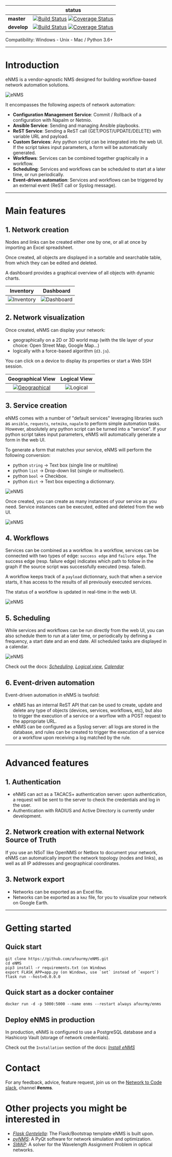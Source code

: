 |             | status |
|-------------|------------|
| **master** | [![Build Status](https://travis-ci.org/afourmy/eNMS.svg?branch=master)](https://travis-ci.org/afourmy/eNMS) [![Coverage Status](https://coveralls.io/repos/github/afourmy/eNMS/badge.svg?branch=master)](https://coveralls.io/github/afourmy/eNMS?branch=master)
| **develop** | [![Build Status](https://travis-ci.org/afourmy/eNMS.svg?branch=develop)](https://travis-ci.org/afourmy/eNMS) [![Coverage Status](https://coveralls.io/repos/github/afourmy/eNMS/badge.svg?branch=develop)](https://coveralls.io/github/afourmy/eNMS?branch=develop)

Compatibility: Windows - Unix - Mac / Python 3.6+
___

# Introduction

eNMS is a vendor-agnostic NMS designed for building workflow-based network automation solutions.

![eNMS](readme/enms.png)

It encompasses the following aspects of network automation:
- **Configuration Management Service**: Commit / Rollback of a configuration with Napalm or Netmio.
- **Ansible Service**: Sending and managing Ansible playbooks.
- **ReST Service**: Sending a ReST call (GET/POST/UPDATE/DELETE) with variable URL and payload.
- **Custom Services**: Any python script can be integrated into the web UI. If the script takes input parameters, a form will be automatically generated.
- **Workflows**: Services can be combined together graphically in a workflow.
- **Scheduling**: Services and workflows can be scheduled to start at a later time, or run periodically.
- **Event-driven automation**: Services and workflows can be triggered by an external event (ReST call or Syslog message).

___

# Main features

## 1. Network creation

Nodes and links can be created either one by one, or all at once by importing an Excel spreadsheet.

Once created, all objects are displayed in a sortable and searchable table, from which they can be edited and deleted.

A dashboard provides a graphical overview of all objects with dynamic charts.

Inventory                           |  Dashboard
:----------------------------------:|:-----------------------------------:
![Inventory](readme/inventory.png)  |  ![Dashboard](readme/dashboard.png)

## 2. Network visualization

Once created, eNMS can display your network:
- geographically on a 2D or 3D world map (with the tile layer of your choice: Open Street Map, Google Map...)
- logically with a force-based algorithm (`d3.js`).

You can click on a device to display its properties or start a Web SSH session.

Geographical View                             |  Logical View
:--------------------------------------------:|:-------------------------------:
[![Geographical](readme/enms.png)](http://afourmy.pythonanywhere.com/views/geographical_view) |  ![Logical](readme/logical_view2.png)

## 3. Service creation

eNMS comes with a number of "default services" leveraging libraries such as `ansible`, `requests`, `netmiko`, `napalm`  to perform simple automation tasks. However, absolutely any python script can be turned into a "service".
If your python script takes input parameters, eNMS will automatically generate a form in the web UI.

To generate a form that matches your service, eNMS will perform the following conversion:
- python `string` -> Text box (single line or multiline)
- python `list` -> Drop-down list (single or multiselect).
- python `bool` -> Checkbox.
- python `dict` -> Text box expecting a dictionnary.

![eNMS](readme/form_generation.png)

Once created, you can create as many instances of your service as you need. Service instances can be executed, edited and deleted from the web UI.

![eNMS](readme/service_management.png)

## 4. Workflows

Services can be combined as a workflow. In a workflow, services can be connected with two types of edge: `success edge` and `failure edge`. The success edge (resp. failure edge) indicates which path to follow in the graph if the source script was successfully executed (resp. failed).

A workflow keeps track of a `payload` dictionnary, such that when a service starts, it has access to the results of all previously executed services.

The status of a workflow is updated in real-time in the web UI.

![eNMS](readme/workflow.png)

## 5. Scheduling

While services and workflows can be run directly from the web UI, you can also schedule them to run at a later time, or periodically by defining a frequency, a start date and an end date. All scheduled tasks are displayed in a calendar.

![eNMS](readme/calendar.png)

Check out the docs: _[Scheduling](http://afourmy.pythonanywhere.com/views/geographical_view)_, _[Logical view](http://afourmy.pythonanywhere.com/views/logical_view)_, _[Calendar](http://afourmy.pythonanywhere.com/tasks/calendar)_

## 6. Event-driven automation

Event-driven automation in eNMS is twofold:
- eNMS has an internal ReST API that can be used to create, update and delete any type of objects (devices, services, workflows, etc), but also to trigger the execution of a service or a worflow with a POST request to the appropriate URL.
- eNMS can be configured as a Syslog server: all logs are stored in the database, and rules can be created to trigger the execution of a service or a workflow upon receiving a log matched by the rule.

___

# Advanced features

## 1. Authentication

- eNMS can act as a TACACS+ authentication server: upon authentication, a request will be sent to the server to check the credentials and log in the user.
- Authentication with RADIUS and Active Directory is currently under development.

## 2. Network creation with external Network Source of Truth

If you use an NSoT like OpenNMS or Netbox to document your network, eNMS can automatically import the network topology (nodes and links), as well as all IP addresses and geographical coordinates.

## 3. Network export

- Networks can be exported as an Excel file. 
- Networks can be exported as a `kmz` file, for you to visualize your network on Google Earth.

___

# Getting started

## Quick start
    git clone https://github.com/afourmy/eNMS.git
    cd eNMS
    pip3 install -r requirements.txt (on Windows
    export FLASK_APP=app.py (on Windows, use `set` instead of `export`)
    flask run --host=0.0.0.0

## Quick start as a docker container
    docker run -d -p 5000:5000 --name enms --restart always afourmy/enms

## Deploy eNMS in production

In production, eNMS is configured to use a PostgreSQL database and a Hashicorp Vault (storage of network credentials).

Check out the `Installation` section of the docs: _[Install eNMS](https://enms.readthedocs.io/en/latest/base/installation.html)_

# Contact

For any feedback, advice, feature request, join us on the [Network to Code slack](http://networktocode.herokuapp.com "Network to Code slack"), channel **#enms**.

# Other projects you might be interested in

- _[Flask Gentelella](https://github.com/afourmy/flask-gentelella)_: The Flask/Bootstrap template eNMS is built upon.
- _[pyNMS](https://github.com/afourmy/pyNMS)_: A PyQt software for network simulation and optimization.
- _[SWAP](https://github.com/afourmy/SWAP)_: A solver for the Wavelength Assignment Problem in optical networks.
